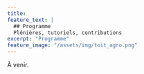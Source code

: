 ```yaml
---
title: 
feature_text: |
  ## Programme
  Plénières, tutoriels, contributions
excerpt: "Programme"
feature_image: "/assets/img/toit_agro.png"
---
```


À venir.

